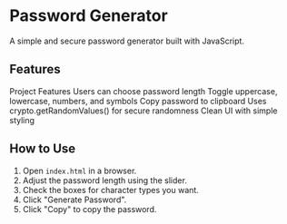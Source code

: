 # Password Generator

A simple and secure password generator built with JavaScript.

## Features
Project Features
 Users can choose password length
Toggle uppercase, lowercase, numbers, and symbols
 Copy password to clipboard
Uses crypto.getRandomValues() for secure randomness
Clean UI with simple styling


## How to Use
1. Open `index.html` in a browser.
2. Adjust the password length using the slider.
3. Check the boxes for character types you want.
4. Click "Generate Password".
5. Click "Copy" to copy the password.
